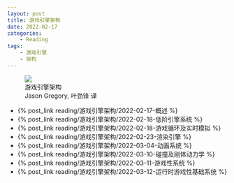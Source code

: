 ```yaml
---
layout: post
title: 游戏引擎架构
date: 2022-02-17
categories:
    - Reading
tags:
    - 游戏引擎
    - 架构
---
```


<figure class="book-cover">
  <img src="/assets/images/books/游戏引擎架构.png" />
  <figcaption>
    游戏引擎架构
    <br />
    <span class="book-authors">Jason Gregory, 叶劲锋 译</span>
  </figcaption>
</figure>

- {% post_link reading/游戏引擎架构/2022-02-17-概述 %}
- {% post_link reading/游戏引擎架构/2022-02-18-低阶引擎系统 %}
- {% post_link reading/游戏引擎架构/2022-02-18-游戏循环及实时模拟 %}
- {% post_link reading/游戏引擎架构/2022-02-23-渲染引擎 %}
- {% post_link reading/游戏引擎架构/2022-03-04-动画系统 %}
- {% post_link reading/游戏引擎架构/2022-03-10-碰撞及刚体动力学 %}
- {% post_link reading/游戏引擎架构/2022-03-11-游戏性系统 %}
- {% post_link reading/游戏引擎架构/2022-03-12-运行时游戏性基础系统 %}
